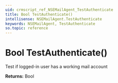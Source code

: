 ```yaml
---
uid: crmscript_ref_NSEMailAgent_TestAuthenticate
title: Bool TestAuthenticate()
intellisense: NSEMailAgent.TestAuthenticate
keywords: NSEMailAgent, TestAuthenticate
so.topic: reference
---
```


# Bool TestAuthenticate()

Test if logged-in user has a working mail account 

**Returns:** Bool
